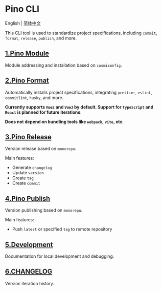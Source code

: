 # Pino CLI

English | [简体中文](./README-CN.md)

This CLI tool is used to standardize project specifications, including `commit`, `format`, `release`, `publish`, and more.

## [1.Pino Module](./docs/en/1.Module.md)

Module addressing and installation based on `cosmiconfig`.

## [2.Pino Format](./docs/en/2.Format.md)

Automatically installs project specifications, integrating `prettier`, `eslint`, `commitlint`, `husky`, and more.

**Currently supports `Vue2` and `Vue3` by default. Support for `TypeScript` and `React` is planned for future iterations**.

**Does not depend on bundling tools like `webpack`, `vite`, etc**.

## [3.Pino Release](./docs/en/3.Release.md)

Version release based on `monorepo`.

Main features:

- Generate `changelog`
- Update `version`
- Create `tag`
- Create `commit`

## [4.Pino Publish](./docs/en/4.Publish.md)

Version publishing based on `monorepo`.

Main features:

- Push `latest` or specified `tag` to remote repository

## [5.Development](./docs/en/Development.md)

Documentation for local development and debugging.

## [6.CHANGELOG](./CHANGELOG.md)

Version iteration history.
